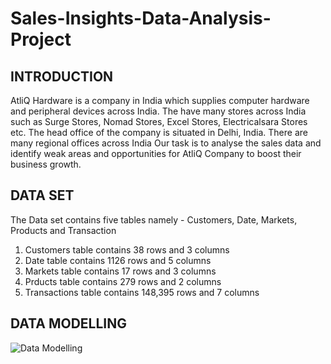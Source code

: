 # Sales-Insights-Data-Analysis-Project

## INTRODUCTION

AtliQ Hardware is a company in India which supplies computer hardware and peripheral devices across India. The have many stores across India such as Surge Stores, Nomad Stores, Excel Stores, Electricalsara Stores etc. The head office of the company is situated in Delhi, India. There are many regional offices across India
Our task is to analyse the sales data and identify weak areas and opportunities for AtliQ Company to boost their business growth.

## DATA SET
The Data set contains five tables namely - Customers, Date, Markets, Products and Transaction
1. Customers table contains 38 rows and 3 columns
2. Date table contains 1126 rows and 5 columns
3. Markets table contains 17 rows and 3 columns
4. Prducts table contains 279 rows and 2 columns
5. Transactions table contains 148,395 rows and 7 columns

## DATA MODELLING

![Data Modelling](https://user-images.githubusercontent.com/121208667/209424522-0bf07f68-3031-4fba-80f5-8db980e0a286.jpg)

